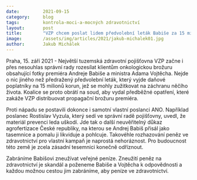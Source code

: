 ```yaml
---
date:         2021-09-15
category:     blog
tags:         kontrola-moci-a-mocných zdravotnictví
layout:       post
title:        "VZP chcem poslat lidem předvolební leták Babiše za 15 milionů korun z veřejných peněz. Piráti a Starostové se obrátí na soud s předběžným opatřením"
image:        /assets/img/articles/2021/jakub-michalek01.jpg
author:       Jakub Michálek
---
```




Praha, 15. září 2021 - Největší tuzemská zdravotní pojišťovna VZP začne i přes nesouhlas správní rady rozesílat klientům onkologickou brožuru obsahující fotky premiéra Andreje Babiše a ministra Adama Vojtěcha. Nejde o nic jiného než předražený předvolební leták, který vyjde daňové poplatníky na 15 milionů korun, jež se mohly zužitkovat na záchranu něčího života. Koalice se proto obrátí na soud, aby vydal předběžné opatření, které zakáže VZP distribuovat propagační brožuru premiéra.


Proti nápadu se postavili dokonce i samotní vlastní poslanci ANO. Například poslanec Rostislav Vyzula, který sedí ve správní radě pojišťovny, uvedl, že materiál prevenci leda uškodí. Jde tak o další neuvěřitelný důkaz agrofertizace České republiky, na kterou se Andrej Babiš přisál jako tasemnice a pomalu ji likviduje a pohlcuje. Takovéhle rozhazování peněz ve zdravotnictví pro vlastní kampaň je naprostá nehoráznost. Pro budoucnost této země je zcela zásadní tesemnici konečně odříznout.


Zabráníme Babišovi zneužívat veřejné peníze. Zneužití peněz na zdravotnictví je skandál a poženeme Babiše a Vojtěcha k odpovědnosti a každou možnou cestou jim zabráníme, aby peníze ve zdravotnictví.
